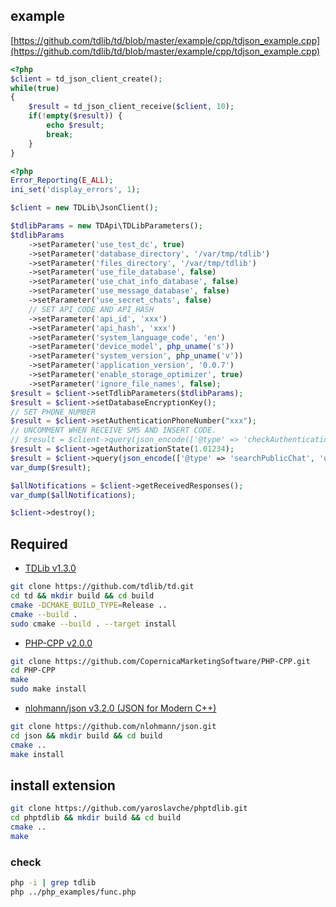 ## example
[https://github.com/tdlib/td/blob/master/example/cpp/tdjson_example.cpp](https://github.com/tdlib/td/blob/master/example/cpp/tdjson_example.cpp)
```php
<?php
$client = td_json_client_create();
while(true)
{
    $result = td_json_client_receive($client, 10);
    if(!empty($result)) {
        echo $result;
        break;
    }
}
```

```php
<?php
Error_Reporting(E_ALL);
ini_set('display_errors', 1);

$client = new TDLib\JsonClient();

$tdlibParams = new TDApi\TDLibParameters();
$tdlibParams
    ->setParameter('use_test_dc', true)
    ->setParameter('database_directory', '/var/tmp/tdlib')
    ->setParameter('files_directory', '/var/tmp/tdlib')
    ->setParameter('use_file_database', false)
    ->setParameter('use_chat_info_database', false)
    ->setParameter('use_message_database', false)
    ->setParameter('use_secret_chats', false)
    // SET API_CODE AND API_HASH
    ->setParameter('api_id', 'xxx')
    ->setParameter('api_hash', 'xxx')
    ->setParameter('system_language_code', 'en')
    ->setParameter('device_model', php_uname('s'))
    ->setParameter('system_version', php_uname('v'))
    ->setParameter('application_version', '0.0.7')
    ->setParameter('enable_storage_optimizer', true)
    ->setParameter('ignore_file_names', false);
$result = $client->setTdlibParameters($tdlibParams);
$result = $client->setDatabaseEncryptionKey();
// SET PHONE_NUMBER
$result = $client->setAuthenticationPhoneNumber("xxx");
// UNCOMMENT WHEN RECEIVE SMS AND INSERT CODE.
// $result = $client->query(json_encode(['@type' => 'checkAuthenticationCode', 'code' => 'xxx', 'first_name' => 'dummy', 'last_name' => 'dummy']), 10);
$result = $client->getAuthorizationState(1.01234);
$result = $client->query(json_encode(['@type' => 'searchPublicChat', 'username' => 'telegram']), 10);
var_dump($result);

$allNotifications = $client->getReceivedResponses();
var_dump($allNotifications);

$client->destroy();
```

## Required
 - [TDLib v1.3.0][1]
```bash
git clone https://github.com/tdlib/td.git
cd td && mkdir build && cd build
cmake -DCMAKE_BUILD_TYPE=Release ..
cmake --build .
sudo cmake --build . --target install
```
 - [PHP-CPP v2.0.0][2]
```bash
git clone https://github.com/CopernicaMarketingSoftware/PHP-CPP.git
cd PHP-CPP
make
sudo make install
```
 - [nlohmann/json v3.2.0 (JSON for Modern C++)][3]
```bash
git clone https://github.com/nlohmann/json.git
cd json && mkdir build && cd build
cmake ..
make install
```

## install extension
```bash
git clone https://github.com/yaroslavche/phptdlib.git
cd phptdlib && mkdir build && cd build
cmake ..
make
```
### check
```bash
php -i | grep tdlib
php ../php_examples/func.php
```
[1]: https://github.com/tdlib/td
[2]: https://github.com/CopernicaMarketingSoftware/PHP-CPP/
[3]: https://github.com/nlohmann/json
